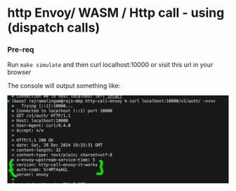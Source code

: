 # http Envoy/ WASM / Http call - using (dispatch calls)


### Pre-req

Run `make simulate` and then curl localhost:10000 or visit this url in your browser

The console will output something like:

![Alt text]( output.png "Output")
